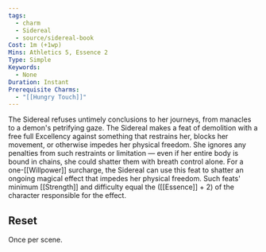 ```yaml
---
tags:
  - charm
  - Sidereal
  - source/sidereal-book
Cost: 1m (+1wp)
Mins: Athletics 5, Essence 2
Type: Simple
Keywords:
  - None
Duration: Instant
Prerequisite Charms:
  - "[[Hungry Touch]]"
---
```

The Sidereal refuses untimely conclusions to her journeys, from manacles to a demon's petrifying gaze. The Sidereal makes a feat of demolition with a free full Excellency against something that restrains her, blocks her movement, or otherwise impedes her physical freedom. She ignores any penalties from such restraints or limitation — even if her entire body is bound in chains, she could shatter them with breath control alone. For a one-[[Willpower]] surcharge, the Sidereal can use this feat to shatter an ongoing magical effect that impedes her physical freedom. Such feats' minimum [[Strength]] and difficulty equal the ([[Essence]] + 2) of the character responsible for the effect. 
## Reset
Once per scene.